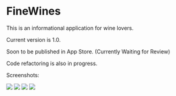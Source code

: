 FineWines
========
This is an informational application for wine lovers.

Current version is 1.0.

Soon to be published in App Store. (Currently Waiting for Review)

Code refactoring is also in progress.

Screenshots:

<img src="http://i.imgur.com/DpkAcoF.png" />
<img src="http://i.imgur.com/MFCUUOC.png" />
<img src="http://i.imgur.com/lZTws9G.png" />
<img src="http://i.imgur.com/C7TZyd8.png" />
